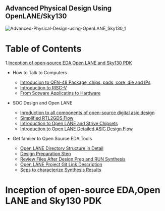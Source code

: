 ## Advanced Physical Design Using OpenLANE/Sky130

![Advanced-Physical-Design-using-OpenLANE_Sky130_1](https://user-images.githubusercontent.com/86367130/123914575-2b087700-d99d-11eb-819f-feb44e307b87.png)

# Table of Contents

1.[Inception of open-source EDA,Open LANE and Sky130 PDK](#first-day1)

 + How to Talk to Computers
     + [Introducion to QFN-48 Package, chips, pads, core, die and IPs](#defines)
     + [Introduction to RISC-V](#defines)
     + [From Sotware Applicatins to Hardware](#defines)
 
 + SOC Design and Open LANE
     + [Inroduction to all components of open-source digital asic design](#defines)
     + [Simplified RTL2GDS Flow](#defines)
     + [Introduction to Open LANE and Strive Chipsets](#defines)
     + [Introduction to Open LANE Detailed ASIC Design Flow](#defines)

+ Get famiier to Open Source EDA Tools
    + [Open LANE Directory Structure in Detail](#defines)
    + [Design Preparation Step](#defines)
    + [Review Files After Design Prep and RUN Synthesis](#defines)
    + [Open LANE Project Git Link Description](#defines)
    + [Seps to characterize Synthesis Results](#defines)
    

# <a name="first-day1"></a>Inception of open-source EDA,Open LANE and Sky130 PDK
















































































